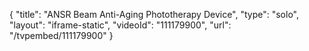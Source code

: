 {
    "title": "ANSR Beam Anti-Aging Phototherapy Device",
    "type": "solo",
    "layout": "iframe-static",
    "videoId": "111179900",
    "url": "\/tvpembed\/111179900"
}